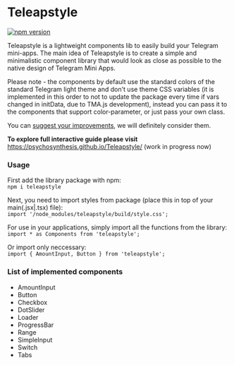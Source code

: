 # Teleapstyle
[![npm version](https://img.shields.io/npm/v/teleapstyle?color=%23047dec)](https://www.npmjs.org/package/teleapstyle)

Teleapstyle is a lightweight components lib to easily build your Telegram mini-apps. The main idea of Teleapstyle is to create a simple and minimalistic component library that would look as close as possible to the native design of Telegram Mini Apps.

Please note - the components by default use the standard colors of the standard Telegram light theme and don't use theme CSS variables (it is implemented in this order to not to update the package every time if vars changed in initData, due to TMA.js development), instead you can pass it to the components that support color-parameter, or just pass your own class.

You can [suggest your improvements](https://github.com/Psychosynthesis/Teleapstyle), we will definitely consider them.

**To explore full interactive guide please visit** https://psychosynthesis.github.io/Teleapstyle/ (work in progress now)

### Usage
First add the library package with npm: \
`npm i teleapstyle`

Next, you need to import styles from package (place this in top of your main(.jsx|.tsx) file): \
`import '/node_modules/teleapstyle/build/style.css';`

For use in your applications, simply import all the functions from the library: \
`import * as Components from 'teleapstyle';`

Or import only neccessary: \
`import { AmountInput, Button } from 'teleapstyle';`

### List of implemented components
 - AmountInput
 - Button
 - Checkbox
 - DotSlider
 - Loader
 - ProgressBar
 - Range
 - SimpleInput
 - Switch
 - Tabs
